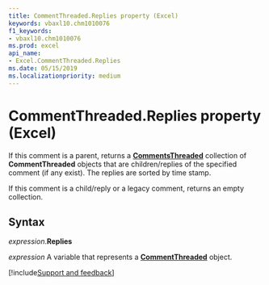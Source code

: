 ```yaml
---
title: CommentThreaded.Replies property (Excel)
keywords: vbaxl10.chm1010076
f1_keywords:
- vbaxl10.chm1010076
ms.prod: excel
api_name:
- Excel.CommentThreaded.Replies
ms.date: 05/15/2019
ms.localizationpriority: medium
---
```



# CommentThreaded.Replies property (Excel)

If this comment is a parent, returns a **[CommentsThreaded](Excel.CommentsThreaded.md)** collection of **CommentThreaded** objects that are children/replies of the specified comment (if any exist). The replies are sorted by time stamp.

If this comment is a child/reply or a legacy comment, returns an empty collection. 


## Syntax

_expression_.**Replies**

_expression_ A variable that represents a **[CommentThreaded](Excel.CommentThreaded.md)** object.




[!include[Support and feedback](~/includes/feedback-boilerplate.md)]